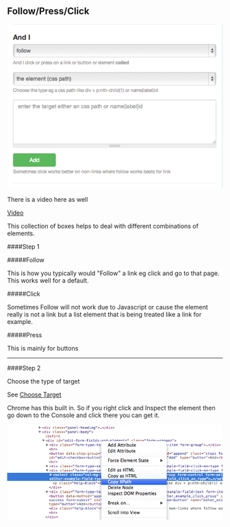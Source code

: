 ## Follow/Press/Click

![Press-Click](images/press_click.png)

There is a video here as well

[Video](http://youtu.be/qL-LBPpZ-Mg)

This collection of boxes helps to deal with different combinations of elements.


####Step 1

#####Follow

This is how you typically would "Follow" a link eg click and go to that page. This works well for a default.

#####Click

Sometimes Follow will not work due to Javascript or cause the element really is not a link but a list element that is being treated like a link for example.

#####Press

This is mainly for buttons


***

####Step 2

Choose the type of target

See [Choose Target](target.html)


Chrome has this built in. So if you right click and Inspect the element then go down to the Console and click there you can get it. 

![Xpath](images/xpath.png)


